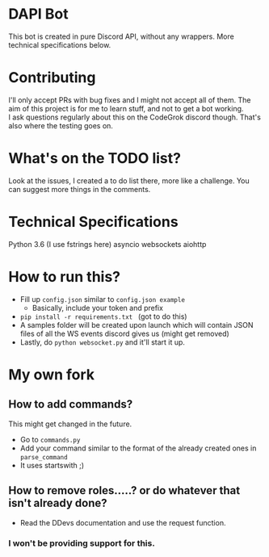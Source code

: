 # DAPI Bot
This bot is created in pure Discord API, without any wrappers. More technical specifications below.

# Contributing
I'll only accept PRs with bug fixes and I might not accept all of them. The aim of this project is for me to learn stuff, and not to get a bot working.    
I ask questions regularly about this on the CodeGrok discord though. That's also where the testing goes on. 

# What's on the TODO list?
Look at the issues, I created a to do list there, more like a challenge. You can suggest more things in the comments.

# Technical Specifications
Python 3.6 (I use fstrings here) 
asyncio
websockets 
aiohttp

# How to run this?
- Fill up `config.json` similar to `config.json example `
  - Basically, include your token and prefix
- `pip install -r requirements.txt ` (got to do this) 
- A samples folder will be created upon launch which will contain JSON files of all the WS events discord gives us (might get removed)
- Lastly, do `python websocket.py` and it'll start it up.

# My own fork
## How to add commands? 
This might get changed in the future.   
- Go to `commands.py`
- Add your command similar to the format of the already created ones in `parse_command`
- It uses startswith ;)

## How to remove roles.....? or do whatever that isn't already done? 
- Read the DDevs documentation and use the request function.

### I won't be providing support for this. 